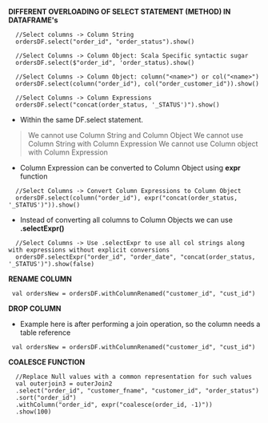 **DIFFERENT OVERLOADING OF SELECT STATEMENT (METHOD) IN DATAFRAME's**
```
  //Select columns -> Column String
  ordersDF.select("order_id", "order_status").show()

  //Select Columns -> Column Object: Scala Specific syntactic sugar
  ordersDF.select($"order_id", 'order_status).show()

  //Select Columns -> Column Object: column("<name>") or col("<name>")
  ordersDF.select(column("order_id"), col("order_customer_id")).show()

  //Select Columns -> Column Expressions
  ordersDF.select("concat(order_status, '_STATUS')").show()
```
- Within the same DF.select statement.
> We cannot use Column String and Column Object
> We cannot use Column String with Column Expression
> We cannot use Column object with Column Expression

- Column Expression can be converted to Column Object using **expr** function
```
  //Select Columns -> Convert Column Expressions to Column Object
  ordersDF.select(column("order_id"), expr("concat(order_status, '_STATUS')")).show()
```
- Instead of converting all columns to Column Objects we can use **.selectExpr(<col strings>)**
```
  //Select Columns -> Use .selectExpr to use all col strings along with expressions without explicit conversions
  ordersDF.selectExpr("order_id", "order_date", "concat(order_status, '_STATUS')").show(false)
```
**RENAME COLUMN**
```
 val ordersNew = ordersDF.withColumnRenamed("customer_id", "cust_id")
```
**DROP COLUMN**
- Example here is after performing a join operation, so the column needs a table reference
```
 val ordersNew = ordersDF.withColumnRenamed("customer_id", "cust_id")
```
**COALESCE FUNCTION**
```
  //Replace Null values with a common representation for such values
  val outerjoin3 = outerJoin2
  .select("order_id", "customer_fname", "customer_id", "order_status")
  .sort("order_id")
  .withColumn("order_id", expr("coalesce(order_id, -1)"))
  .show(100)
```
